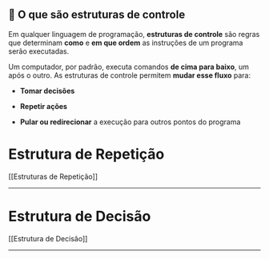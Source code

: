 ## 📌 O que são estruturas de controle

Em qualquer linguagem de programação, **estruturas de controle** são regras que determinam **como** e **em que ordem** as instruções de um programa serão executadas.

Um computador, por padrão, executa comandos **de cima para baixo**, um após o outro. As estruturas de controle permitem **mudar esse fluxo** para:

- **Tomar decisões**
    
- **Repetir ações**
    
- **Pular ou redirecionar** a execução para outros pontos do programa

# Estrutura de Repetição

[[Estruturas de Repetição]]

---

# Estrutura de Decisão

[[Estrutura de Decisão]]

---
